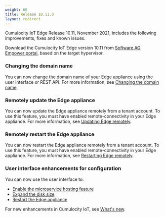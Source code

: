 ```yaml
---
weight: 60
title: Release 10.11.0
layout: redirect
---
```


Cumulocity IoT Edge Release 10.11, November 2021, includes the following improvements, fixes and known issues.

Download the Cumulocity IoT Edge version 10.11 from [Software AG Empower portal](https://empower.softwareag.com), based on the target hypervisor.

### Changing the domain name

You can now change the domain name of your Edge appliance using the user interface or REST API. For more information, see [Changing the domain name](https://cumulocity.com/guides/edge/configuration/#changing-domain-name).

### Remotely update the Edge appliance

You can now update the Edge appliance remotely from a tenant account. To use this feature, you must have enabled remote-connectivity in your Edge appliance. For more information, see [Updating Edge remotely](https://cumulocity.com/guides/edge/update/#updating-edge-remotely).

### Remotely restart the Edge appliance

You can now restart the Edge appliance remotely from a tenant account. To use this feature, you must have enabled remote-connectivity in your Edge appliance. For more information, see [Restarting Edge remotely](https://cumulocity.com/guides/edge/remote-connectivity/#updating-edge-remotely).

### User interface enhancements for configuration

You can now use the user interface to:

- [Enable the microservice hosting feature](https://cumulocity.com/guides/edge/configuration/#enabling-or-disabling-the-microservice-hosting-feature-using-the-ui)
- [Expand the disk size](https://cumulocity.com/guides/edge/configuration/#expanding-the-disk-size)
- [Restart the Edge appliance](https://cumulocity.com/guides/edge/configuration/#edge-reboot)

For new enhancements in Cumulocity IoT, see [What's new](/release-10-9-0/whatsnew-10-9-0/).
